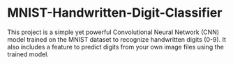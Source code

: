 # MNIST-Handwritten-Digit-Classifier
This project is a simple yet powerful Convolutional Neural Network (CNN) model trained on the MNIST dataset to recognize handwritten digits (0-9). It also includes a feature to predict digits from your own image files using the trained model.
